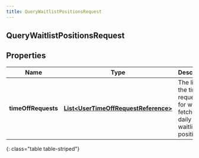 ```yaml
---
title: QueryWaitlistPositionsRequest
---
```

## QueryWaitlistPositionsRequest


## Properties

| Name | Type | Description | Notes |
| ------------ | ------------- | ------------- | ------------- |
| **timeOffRequests** | <!----><!---->[**List&lt;UserTimeOffRequestReference&gt;**](UserTimeOffRequestReference.html)<!----> | The list of the time off request ids for which to fetch the daily waitlist positions |  |
{: class="table table-striped"}



